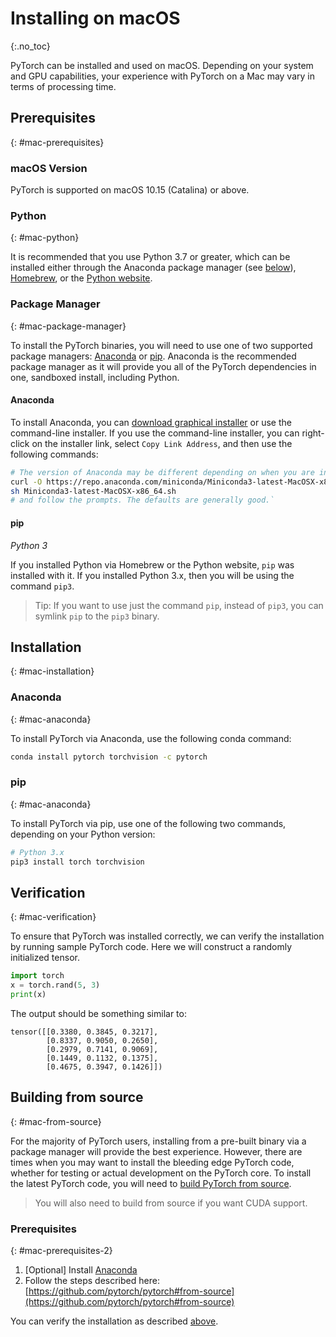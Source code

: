 # Installing on macOS
{:.no_toc}

PyTorch can be installed and used on macOS. Depending on your system and GPU capabilities, your experience with PyTorch on a Mac may vary in terms of processing time. 

## Prerequisites
{: #mac-prerequisites}

### macOS Version

PyTorch is supported on macOS 10.15 (Catalina) or above.

### Python
{: #mac-python}

It is recommended that you use Python 3.7 or greater, which can be installed either through the Anaconda package manager (see [below](#anaconda)), [Homebrew](https://brew.sh/), or the [Python website](https://www.python.org/downloads/mac-osx/).

### Package Manager
{: #mac-package-manager}

To install the PyTorch binaries, you will need to use one of two supported package managers: [Anaconda](https://www.anaconda.com/download/#macos) or [pip](https://pypi.org/project/pip/). Anaconda is the recommended package manager as it will provide you all of the PyTorch dependencies in one, sandboxed install, including Python.

#### Anaconda

To install Anaconda, you can [download graphical installer](https://www.anaconda.com/download/#macos) or use the command-line installer. If you use the command-line installer, you can right-click on the installer link, select `Copy Link Address`, and then use the following commands:

```bash
# The version of Anaconda may be different depending on when you are installing`
curl -O https://repo.anaconda.com/miniconda/Miniconda3-latest-MacOSX-x86_64.sh
sh Miniconda3-latest-MacOSX-x86_64.sh
# and follow the prompts. The defaults are generally good.`
```

#### pip

*Python 3*

If you installed Python via Homebrew or the Python website, `pip` was installed with it. If you installed Python 3.x, then you will be using the command `pip3`.

> Tip: If you want to use just the command  `pip`, instead of `pip3`, you can symlink `pip` to the `pip3` binary.

## Installation
{: #mac-installation}

### Anaconda
{: #mac-anaconda}

To install PyTorch via Anaconda, use the following conda command:

```bash
conda install pytorch torchvision -c pytorch
```

### pip
{: #mac-anaconda}

To install PyTorch via pip, use one of the following two commands, depending on your Python version:

```bash
# Python 3.x
pip3 install torch torchvision
```

## Verification
{: #mac-verification}

To ensure that PyTorch was installed correctly, we can verify the installation by running sample PyTorch code. Here we will construct a randomly initialized tensor.

```python
import torch
x = torch.rand(5, 3)
print(x)
```

The output should be something similar to:

```
tensor([[0.3380, 0.3845, 0.3217],
        [0.8337, 0.9050, 0.2650],
        [0.2979, 0.7141, 0.9069],
        [0.1449, 0.1132, 0.1375],
        [0.4675, 0.3947, 0.1426]])
```

## Building from source
{: #mac-from-source}

For the majority of PyTorch users, installing from a pre-built binary via a package manager will provide the best experience. However, there are times when you may want to install the bleeding edge PyTorch code, whether for testing or actual development on the PyTorch core. To install the latest PyTorch code, you will need to [build PyTorch from source](https://github.com/pytorch/pytorch#from-source).

> You will also need to build from source if you want CUDA support.

### Prerequisites
{: #mac-prerequisites-2}

1. [Optional] Install [Anaconda](#anaconda)
2. Follow the steps described here: [https://github.com/pytorch/pytorch#from-source](https://github.com/pytorch/pytorch#from-source)

You can verify the installation as described [above](#mac-verification).
